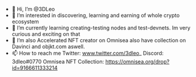 - 👋 Hi, I’m @3DLeo
- 👀 I’m interested in discovering, learning and earning of whole crypto ecosystem
- 🌱 I’m currently learning creating-testing nodes and test-devnets. Im very curious and exciting on that
- 💞️ I’m also Accelerated NFT creator on Omnisea also have collection on Davinci and objkt.com aswell.
- 📫 How to reach me 
Twitter: www.twitter.com/3dleo_
Discord: 3dleo#0770
Omnisea NFT Collection: https://omnisea.org/drop?id=9166611333214


<!---
3DLeo/3DLeo is a ✨ special ✨ repository because its `README.md` (this file) appears on your GitHub profile.
You can click the Preview link to take a look at your changes.
--->
